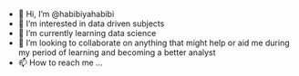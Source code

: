 - 👋 Hi, I’m @habibiyahabibi
- 👀 I’m interested in data driven subjects
- 🌱 I’m currently learning data science
- 💞️ I’m looking to collaborate on anything that might help or aid me during my period of learning and becoming a better analyst
- 📫 How to reach me ...

<!---
habibiyahabibi/habibiyahabibi is a ✨ special ✨ repository because its `README.md` (this file) appears on your GitHub profile.
You can click the Preview link to take a look at your changes.
--->

